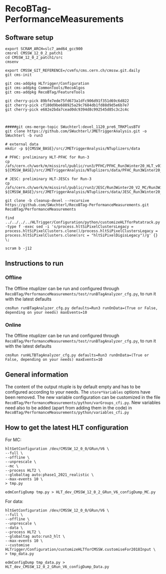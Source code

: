 # RecoBTag-PerformanceMeasurements

## Software setup

```
export SCRAM_ARCH=slc7_amd64_gcc900
cmsrel CMSSW_12_0_2_patch1
cd CMSSW_12_0_2_patch1/src
cmsenv

export CMSSW_GIT_REFERENCE=/cvmfs/cms.cern.ch/cmssw.git.daily
git cms-init

git cms-addpkg HLTrigger/Configuration
git cms-addpkg CommonTools/RecoAlgos
git cms-addpkg RecoBTag/FeatureTools

git cherry-pick 89bfe7ede75fd673a1dfc906d91f351d69c6d822
git cherry-pick cf180d9be688925a29c7684db1fd88d9d5e6b7e7
git cherry-pick e682e2bda7cead0dc9394d8c992545d85c3c2c4c



#####git cms-merge-topic SWuchterl:devel_1120_pre6_TRKPlusBTV
git clone https://github.com/SWuchterl/JMETriggerAnalysis.git -o SWuchterl -b run3

# external data
mkdir -p ${CMSSW_BASE}/src/JMETriggerAnalysis/NTuplizers/data

# PFHC: preliminary HLT-PFHC for Run-3
cp /afs/cern.ch/work/m/missirol/public/run3/PFHC/PFHC_Run3Winter20_HLT_v01.db ${CMSSW_BASE}/src/JMETriggerAnalysis/NTuplizers/data/PFHC_Run3Winter20_HLT_v01.db

# JESC: preliminary HLT-JESCs for Run-3
cp /afs/cern.ch/work/m/missirol/public/run3/JESC/Run3Winter20_V2_MC/Run3Winter20_V2_MC.db ${CMSSW_BASE}/src/JMETriggerAnalysis/NTuplizers/data/JESC_Run3Winter20_V2_MC.db

git clone -b cleanup-devel --recursive https://github.com/SWuchterl/RecoBTag-PerformanceMeasurements.git RecoBTag/PerformanceMeasurements

find ../../../../HLTrigger/Configuration/python/customizeHLTforPatatrack.py -type f -exec sed -i 's/process.hltSiPixelClustersLegacy = process.hltSiPixelClusters.clone()/process.hltSiPixelClustersLegacy = process.hltSiPixelClusters.clone(src = "hltSiPixelDigisLegacy")/g' {} \;

scram b -j12

```

## Instructions to run
### Offline

The Offline ntuplizer can be run and configured through ```RecoBTag/PerformanceMeasurements/test/runBTagAnalyzer_cfg.py```, to run it with the latest defaults

```
cmsRun runBTagAnalyzer_cfg.py defaults=Run3 runOnData=(True or False, depending on your needs) maxEvents=10
```

### Online

The Offline ntuplizer can be run and configured through ```RecoBTag/PerformanceMeasurements/test/runBTagAnalyzer_cfg.py```, to run it with the latest defaults

```
cmsRun runHLTBTagAnalyzer_cfg.py defaults=Run3 runOnData=(True or False, depending on your needs) maxEvents=10
```

## General information

The content of the output ntuple is by default empty and has to be configured according to your needs. The ```store*Variables``` options have been removed.
The new variable configuration can be customized in the file ```RecoBTag/PerformanceMeasurements/python/varGroups_cfi.py```.
New variables need also to be added (apart from adding them in the code) in ```RecoBTag/PerformanceMeasurements/python/variables_cfi.py```


## How to get the latest HLT configuration
For MC:
```
hltGetConfiguration /dev/CMSSW_12_0_0/GRun/V6 \
--full \
--offline \
--unprescale \
--mc \
--process HLT2 \
--globaltag auto:phase1_2021_realistic \
--max-events 10 \
> tmp.py
```
```
edmConfigDump tmp.py > HLT_dev_CMSSW_12_0_2_GRun_V6_configDump_MC.py
```
For data:
```
hltGetConfiguration /dev/CMSSW_12_0_0/GRun/V6 \
--full \
--offline \
--unprescale \
--data \
--process HLT2 \
--globaltag auto:run3_hlt \
--max-events 10 \
--customise HLTrigger/Configuration/customizeHLTforCMSSW.customiseFor2018Input \
> tmp_data.py
```
```
edmConfigDump tmp_data.py > HLT_dev_CMSSW_12_0_2_GRun_V6_configDump_Data.py
```
